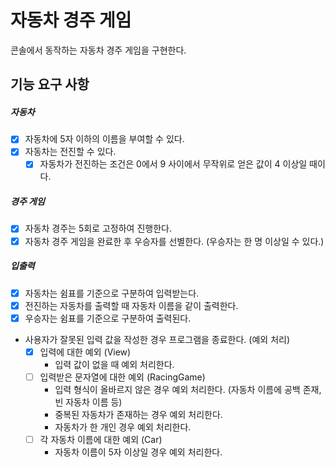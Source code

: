 # 자동차 경주 게임

콘솔에서 동작하는 자동차 경주 게임을 구현한다.

## 기능 요구 사항

##### 자동차

- [x] 자동차에 5자 이하의 이름을 부여할 수 있다.
- [x] 자동차는 전진할 수 있다.
  - [x] 자동차가 전진하는 조건은 0에서 9 사이에서 무작위로 얻은 값이 4 이상일 때이다.

##### 경주 게임

- [x] 자동차 경주는 5회로 고정하여 진행한다.
- [x] 자동차 경주 게임을 완료한 후 우승자를 선별한다. (우승자는 한 명 이상일 수 있다.)

##### 입출력

- [x] 자동차는 쉼표를 기준으로 구분하여 입력받는다.
- [x] 전진하는 자동차를 출력할 때 자동차 이름을 같이 출력한다.
- [x] 우승자는 쉼표를 기준으로 구분하여 출력된다.
- 사용자가 잘못된 입력 값을 작성한 경우 프로그램을 종료한다. (예외 처리)
  - [x] 입력에 대한 예외 (View)
    - 입력 값이 없을 때 예외 처리한다.
  - [ ] 입력받은 문자열에 대한 예외 (RacingGame)
    - 입력 형식이 올바르지 않은 경우 예외 처리한다. (자동차 이름에 공백 존재, 빈 자동차 이름 등)
    - 중복된 자동차가 존재하는 경우 예외 처리한다.
    - 자동차가 한 개인 경우 예외 처리한다.
  - [ ] 각 자동차 이름에 대한 예외 (Car)
    - 자동차 이름이 5자 이상일 경우 예외 처리한다.
